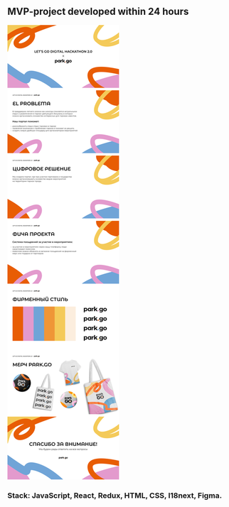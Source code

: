 ## MVP-project developed within 24 hours

<img src="./src/shared/icons/Group 74.png">

### Stack: JavaScript, React, Redux, HTML, CSS, I18next, Figma.

